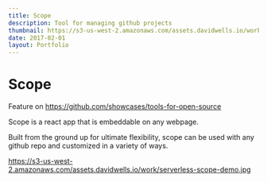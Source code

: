 ```yaml
---
title: Scope
description: Tool for managing github projects
thumbnail: https://s3-us-west-2.amazonaws.com/assets.davidwells.io/work/serverless-scope-logo.jpg
date: 2017-02-01
layout: Portfolio
---
```


# Scope

Feature on https://github.com/showcases/tools-for-open-source

Scope is a react app that is embeddable on any webpage.

Built from the ground up for ultimate flexibility, scope can be used with any github repo and customized in a variety of ways.

https://s3-us-west-2.amazonaws.com/assets.davidwells.io/work/serverless-scope-demo.jpg
